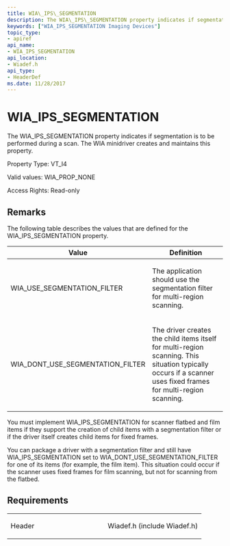 ```yaml
---
title: WIA\_IPS\_SEGMENTATION
description: The WIA\_IPS\_SEGMENTATION property indicates if segmentation is to be performed during a scan. The WIA minidriver creates and maintains this property.
keywords: ["WIA_IPS_SEGMENTATION Imaging Devices"]
topic_type:
- apiref
api_name:
- WIA_IPS_SEGMENTATION
api_location:
- Wiadef.h
api_type:
- HeaderDef
ms.date: 11/28/2017
---
```


# WIA\_IPS\_SEGMENTATION


The WIA\_IPS\_SEGMENTATION property indicates if segmentation is to be performed during a scan. The WIA minidriver creates and maintains this property.

Property Type: VT\_I4

Valid values: WIA\_PROP\_NONE

Access Rights: Read-only

## Remarks

The following table describes the values that are defined for the WIA\_IPS\_SEGMENTATION property.

<table>
<colgroup>
<col width="50%" />
<col width="50%" />
</colgroup>
<thead>
<tr class="header">
<th>Value</th>
<th>Definition</th>
</tr>
</thead>
<tbody>
<tr class="odd">
<td><p>WIA_USE_SEGMENTATION_FILTER</p></td>
<td><p>The application should use the segmentation filter for multi-region scanning.</p></td>
</tr>
<tr class="even">
<td><p>WIA_DONT_USE_SEGMENTATION_FILTER</p></td>
<td><p>The driver creates the child items itself for multi-region scanning. This situation typically occurs if a scanner uses fixed frames for multi-region scanning.</p></td>
</tr>
</tbody>
</table>

 

You must implement WIA\_IPS\_SEGMENTATION for scanner flatbed and film items if they support the creation of child items with a segmentation filter or if the driver itself creates child items for fixed frames.

You can package a driver with a segmentation filter and still have WIA\_IPS\_SEGMENTATION set to WIA\_DONT\_USE\_SEGMENTATION\_FILTER for one of its items (for example, the film item). This situation could occur if the scanner uses fixed frames for film scanning, but not for scanning from the flatbed.

## Requirements

<table>
<colgroup>
<col width="50%" />
<col width="50%" />
</colgroup>
<tbody>
<tr class="odd">
<td><p>Header</p></td>
<td>Wiadef.h (include Wiadef.h)</td>
</tr>
</tbody>
</table>

 

 





